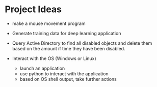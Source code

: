 # Project Ideas

- make a mouse movement program

- Generate training data for deep learning application

- Query Active Directory to find all disabled objects and delete them based on
  the amount if time they have been disabled.

- Interact with the OS (Windows or Linux)
    - launch an application
    - use python to interact with the application
    - based on OS shell output, take further actions
